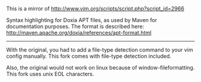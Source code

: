 This is a mirror of http://www.vim.org/scripts/script.php?script_id=2966

Syntax highlighting for Doxia APT files, as used by Maven for documentation purposes. The format is described here: http://maven.apache.org/doxia/references/apt-format.html

*****

With the original, you had to add a file-type detection command to your vim config manually. This fork comes with file-type detection included.

Also, the original would not work on linux because of window-fileformatting. This fork uses unix EOL characters.
